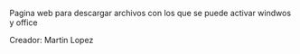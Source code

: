 Pagina web para descargar archivos con los que se puede activar windwos y office

Creador:
Martin Lopez
